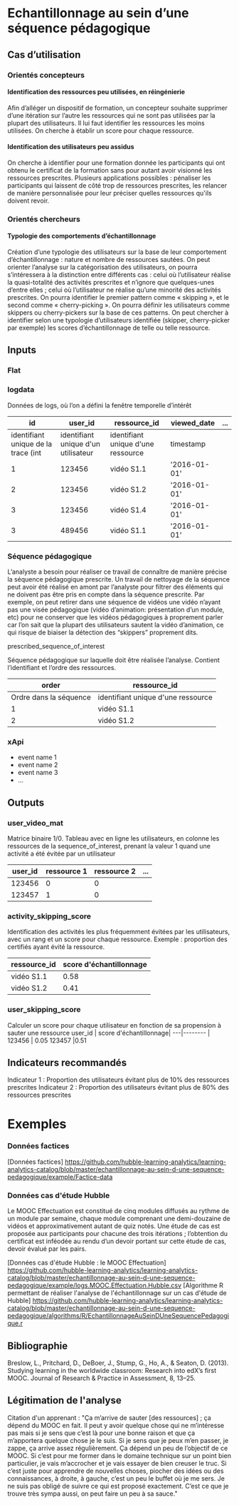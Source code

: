 # Echantillonnage au sein d’une séquence pédagogique

## Cas d’utilisation

### Orientés concepteurs

#### Identification des ressources peu utilisées, en réingénierie

Afin d’alléger un dispositif de formation, un concepteur souhaite supprimer d’une itération sur l’autre les ressources qui ne sont pas utilisées par la plupart des utilisateurs. Il lui faut identifier les ressources les moins utilisées. On cherche à établir un score pour chaque ressource.


#### Identification des utilisateurs peu assidus

On cherche à identifier pour une formation donnée les participants qui ont obtenu le certificat de la formation sans pour autant avoir visionné les ressources prescrites. Plusieurs applications possibles : pénaliser les participants qui laissent de côté trop de ressources prescrites, les relancer de manière personnalisée pour leur préciser quelles ressources qu'ils doivent revoir. 

### Orientés chercheurs

#### Typologie des comportements d’échantillonnage

Création d’une typologie des utilisateurs sur la base de leur comportement d’échantillonnage : nature et nombre de ressources sautées. On peut orienter l’analyse sur la catégorisation des utilisateurs, on pourra s’intéressera à la distinction entre différents cas : celui où l’utilisateur réalise la quasi-totalité des activités prescrites et n’ignore que quelques-unes d’entre elles ; celui où l’utilisateur ne réalise qu’une minorité des activités prescrites. On pourra identifier le premier pattern comme « skipping », et le second comme « cherry-picking ». On pourra définir les utilisateurs comme skippers ou cherry-pickers sur la base de ces patterns. On peut chercher à identifier selon une typologie d’utilisateurs identifiée (skipper, cherry-picker par exemple) les scores d’échantillonnage de telle ou telle ressource.


## Inputs
### Flat

### logdata
Données de logs, où l’on a défini la fenêtre temporelle d’intérêt

id | user_id | ressource_id| viewed_date | ...
---|-------- | -----------|-------- | ---
identifiant unique de la trace (int | identifiant unique d'un utilisateur |identifiant unique d'une ressource |  timestamp
1 | 123456 | vidéo S1.1|'2016-01-01' 
2 | 123456 | vidéo S1.2|'2016-01-01' 
3 | 123456 | vidéo S1.4|'2016-01-01'
3 | 489456 | vidéo S1.1|'2016-01-01'

### Séquence pédagogique

L’analyste a besoin pour réaliser ce travail de connaître de manière précise la séquence pédagogique prescrite. Un travail de nettoyage de la séquence peut avoir été réalisé en amont par l’analyste pour filtrer des éléments qui ne doivent pas être pris en compte dans la séquence prescrite. Par exemple, on peut retirer dans une séquence de vidéos une vidéo n’ayant pas une visée pédagogique (vidéo d’animation: présentation d’un module, etc) pour ne conserver que les vidéos pédagogiques à proprement parler car l’on sait que la plupart des utilisateurs sautent la vidéo d’animation, ce qui risque de biaiser la détection des “skippers” proprement dits.

prescribed_sequence_of_interest

Séquence pédagogique sur laquelle doit être réalisée l’analyse. Contient l’identifiant et l’ordre des ressources. 

order | ressource_id| 
---|-------- |
Ordre dans la séquence | identifiant unique d'une ressource
1 | vidéo S1.1 |
2 | vidéo S1.2 |


### xApi
* event name 1
* event name 2
* event name 3
* ...

## Outputs
### user_video_mat
Matrice binaire 1/0. Tableau avec en ligne les utilisateurs, en colonne les ressources de la sequence_of_interest, prenant la valeur 1 quand une activité a été évitée par un utilisateur

user_id | ressource 1| ressource 2 | ...
------- | -----------|-------- | ---
123456 | 0|0 
123457 | 1|0



### activity_skipping_score
Identification des activités les plus fréquemment évitées par les utilisateurs, avec un rang et un score pour chaque ressource. Exemple : proportion des certifiés ayant évité la ressource.

ressource_id | score d'échantillonnage| 
---|-------- |
vidéo S1.1 | 0.58
vidéo S1.2 |0.41

### user_skipping_score
Calculer un score pour chaque utilisateur en fonction de sa propension à sauter une ressource
user_id | score d'échantillonnage| 
---|-------- |
123456 | 0.05
123457 |0.51


## Indicateurs recommandés
Indicateur 1 : Proportion des utilisateurs évitant plus de 10% des ressources prescrites
Indicateur 2 : Proportion des utilisateurs évitant plus de 80% des ressources prescrites

# Exemples

### Données factices
[Données factices] https://github.com/hubble-learning-analytics/learning-analytics-catalog/blob/master/echantillonnage-au-sein-d-une-sequence-pedagogique/example/Factice-data

### Données cas d'étude Hubble

Le MOOC Effectuation est constitué de cinq modules diffusés au rythme de un module par semaine, chaque module comprenant une demi-douzaine de vidéos et approximativement autant de quiz notés. Une étude de cas est proposée aux participants pour chacune des trois itérations ; l’obtention du certificat est inféodée au rendu d’un devoir portant sur cette étude de cas, devoir évalué par les pairs. 

[Données cas d'étude Hubble : le MOOC Effectuation] https://github.com/hubble-learning-analytics/learning-analytics-catalog/blob/master/echantillonnage-au-sein-d-une-sequence-pedagogique/example/logs.MOOC.Effectuation.Hubble.csv
[Algorithme R permettant de réaliser l'analyse de l'échantillonnage sur un cas d'étude de Hubble] https://github.com/hubble-learning-analytics/learning-analytics-catalog/blob/master/echantillonnage-au-sein-d-une-sequence-pedagogique/algorithms/R/EchantillonnageAuSeinDUneSequencePedagogique.r

## Bibliographie

Breslow, L., Pritchard, D., DeBoer, J., Stump, G., Ho, A., & Seaton, D. (2013). Studying learning in the worldwide classroom: Research into edX’s first MOOC. Journal of Research & Practice in Assessment, 8, 13–25.

## Légitimation de l'analyse

Citation d'un apprenant : "Ça m’arrive de sauter [des ressources] ; ça dépend du MOOC en fait. Il peut y avoir quelque chose qui ne m’intéresse pas mais si je sens que c’est là pour une bonne raison et que ça m’apportera quelque chose je le suis. Si je sens que je peux m’en passer, je zappe, ça arrive assez régulièrement. Ça dépend un peu de l’objectif de ce MOOC. Si c’est pour me former dans le domaine technique sur un point bien particulier, je vais m’accrocher et je vais essayer de bien creuser le truc. Si c’est juste pour apprendre de nouvelles choses, piocher des idées ou des connaissances, à droite, à gauche, c’est un peu le buffet où je me sers. Je ne suis pas obligé de suivre ce qui est proposé exactement. C’est ce que je trouve très sympa aussi, on peut faire un peu à sa sauce."
